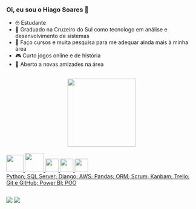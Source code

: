 ### Oi, eu sou o Hiago Soares 👋

- 🤓 Estudante 
- 📘 Graduado na Cruzeiro do Sul como tecnologo em análise e desenvolvimento de sistemas
- 👾 Faço cursos e muita pesquisa para me adequar ainda mais à minha área 
- 🎮 Curto jogos online e de história 
- 🍡 Aberto a novas amizades na área
  ##

<div align="center">
  <a href="https://github.com/Hiiago">
  <img height="180em" src="https://github-readme-stats.vercel.app/api?username=Hiiago&show_icons=true&theme=tokyonight&include_all_commits=true&count_private=true"/>
</div>
 <div style="display: inline_block"><br>
 <img height="45em" src="https://cdn.jsdelivr.net/gh/devicons/devicon/icons/python/python-original.svg" />
 <img height="50em" src="https://cdn.jsdelivr.net/gh/devicons/devicon/icons/microsoftsqlserver/microsoftsqlserver-plain-wordmark.svg" />                 
 <img height="35em" src="https://img.shields.io/badge/Django-092E20?style=for-the-badge&logo=django&logoColor=white"/>  
 <img height="35em" src="https://img.shields.io/badge/HTML5-E34F26?style=for-the-badge&logo=html5&logoColor=white"/>
 <img height="35em" src="https://img.shields.io/badge/CSS3-1572B6?style=for-the-badge&logo=css3&logoColor=white"/>
 </div>
Python;
SQL Server;
Django;
AWS;
Pandas;
ORM;
Scrum;
Kanbam;
Trello;
Git e GitHub;
Power BI;
POO

##

<div>
  <a href="https://www.instagram.com/hiiago.silva_/" target="_blank"><img src="https://img.shields.io/badge/-Instagram-%23E4405F?style=for-the-badge&logo=instagram&logoColor=white" target="_blank"></a> 
  <a href="https://www.linkedin.com/in/hiago-soares-745694236/" target="_blank"><img src="https://img.shields.io/badge/-LinkedIn-%230077B5?style=for-the-badge&logo=linkedin&logoColor=white"></a>
</div>
